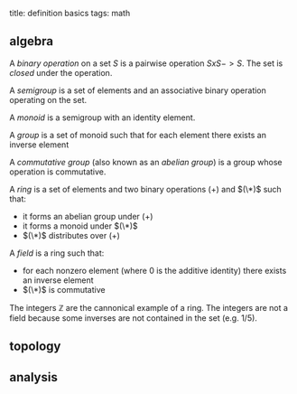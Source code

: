 title: definition basics
tags: math

## algebra

A _binary operation_ on a set $S$ is a pairwise operation $S x S -> S$. The set is $closed$ under the operation.

A _semigroup_ is a set of elements and an associative binary operation operating on the set.

A _monoid_ is a semigroup with an identity element.

A _group_ is a set of monoid such that for each element there exists an inverse element

A _commutative group_ (also known as an _abelian group_) is a group whose operation is commutative.

A _ring_ is a set of elements and two binary operations $(+)$ and $(\*)$ such that:

- it forms an abelian group under $(+)$
- it forms a monoid under $(\*)$
- $(\*)$ distributes over $(+)$

A _field_ is a ring such that:

- for each nonzero element (where $0$ is the additive identity) there exists an inverse element
- $(\*)$ is commutative

The integers $\mathbb{Z}$ are the cannonical example of a ring. The integers are not a field because some inverses are not contained in the set (e.g. 1/5).

## topology

## analysis
